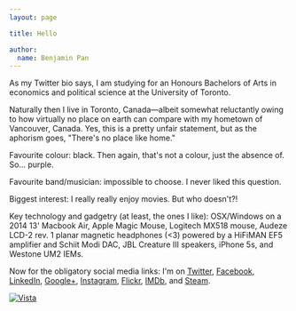 ```yaml
---
layout: page

title: Hello

author:
  name: Benjamin Pan
---
```


As my Twitter bio says, I am studying for an Honours Bachelors of Arts in economics and political science at the University of Toronto.

Naturally then I live in Toronto, Canada—albeit somewhat reluctantly owing to how virtually no place on earth can compare with my hometown of Vancouver, Canada. Yes, this is a pretty unfair statement, but as the aphorism goes, "There's no place like home."

Favourite colour: black. Then again, that's not a colour, just the absence of. So... purple.

Favourite band/musician: impossible to choose. I never liked this question.

Biggest interest: I really really enjoy movies. But who doesn't?!

Key technology and gadgetry (at least, the ones I like): OSX/Windows on a 2014 13' Macbook Air, Apple Magic Mouse, Logitech MX518 mouse, Audeze LCD-2 rev. 1 planar magnetic headphones (<3) powered by a HiFiMAN EF5 amplifier and Schiit Modi DAC, JBL Creature III speakers, iPhone 5s, and Westone UM2 IEMs.

Now for the obligatory social media links: I'm on
[Twitter](https://twitter.com/bnjmnpn), [Facebook](https://facebook.com/benjaminlpan), [LinkedIn](http://ca.linkedin.com/in/bnpan/), [Google+](https://google.com/+BenjaminPan_nbsp/), [Instagram](http://instagram.com/bnpn),
[Flickr](https://www.flickr.com/photos/131540462@N07/), [IMDb](http://www.imdb.com/user/ur50211149/), and [Steam](http://steamcommunity.com/id/thesausages/).

[![Vista](http://distilleryimage5.ak.instagram.com/1177850ad97a11e29f3f22000a1f978e_7.jpg)](http://instagram.com/p/axa-jkrwo5/)

